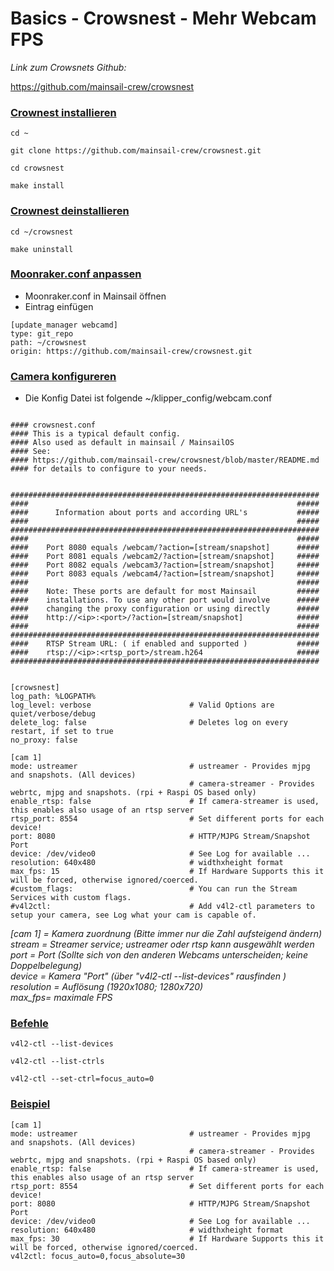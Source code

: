# Basics - Crowsnest - Mehr Webcam FPS  
  
*Link zum Crowsnets Github:*

https://github.com/mainsail-crew/crowsnest  
  

### <u>**Crownest installieren**</u>

```
cd ~
```
```
git clone https://github.com/mainsail-crew/crowsnest.git
```
```
cd crowsnest
```
```
make install
```

### <u>**Crownest deinstallieren**</u>
```
cd ~/crowsnest
```
```
make uninstall
```

### <u>**Moonraker.conf anpassen**</u>
- Moonraker.conf in Mainsail öffnen
- Eintrag einfügen
```
[update_manager webcamd]
type: git_repo
path: ~/crowsnest
origin: https://github.com/mainsail-crew/crowsnest.git
```

### <u>**Camera konfigureren**</u>
- Die Konfig Datei ist folgende ~/klipper_config/webcam.conf
```

#### crowsnest.conf
#### This is a typical default config.
#### Also used as default in mainsail / MainsailOS
#### See:
#### https://github.com/mainsail-crew/crowsnest/blob/master/README.md
#### for details to configure to your needs.


#####################################################################
####                                                            #####
####      Information about ports and according URL's           #####
####                                                            #####
#####################################################################
####                                                            #####
####    Port 8080 equals /webcam/?action=[stream/snapshot]      #####
####    Port 8081 equals /webcam2/?action=[stream/snapshot]     #####
####    Port 8082 equals /webcam3/?action=[stream/snapshot]     #####
####    Port 8083 equals /webcam4/?action=[stream/snapshot]     #####
####                                                            #####
####    Note: These ports are default for most Mainsail         #####
####    installations. To use any other port would involve      #####
####    changing the proxy configuration or using directly      #####
####    http://<ip>:<port>/?action=[stream/snapshot]            #####
####                                                            #####
#####################################################################
####    RTSP Stream URL: ( if enabled and supported )           #####
####    rtsp://<ip>:<rtsp_port>/stream.h264                     #####
#####################################################################


[crowsnest]
log_path: %LOGPATH%
log_level: verbose                      # Valid Options are quiet/verbose/debug
delete_log: false                       # Deletes log on every restart, if set to true
no_proxy: false

[cam 1]
mode: ustreamer                         # ustreamer - Provides mjpg and snapshots. (All devices)
                                        # camera-streamer - Provides webrtc, mjpg and snapshots. (rpi + Raspi OS based only)
enable_rtsp: false                      # If camera-streamer is used, this enables also usage of an rtsp server
rtsp_port: 8554                         # Set different ports for each device!
port: 8080                              # HTTP/MJPG Stream/Snapshot Port
device: /dev/video0                     # See Log for available ...
resolution: 640x480                     # widthxheight format
max_fps: 15                             # If Hardware Supports this it will be forced, otherwise ignored/coerced.
#custom_flags:                          # You can run the Stream Services with custom flags.
#v4l2ctl:                               # Add v4l2-ctl parameters to setup your camera, see Log what your cam is capable of.

```

*[cam 1] = Kamera zuordnung (Bitte immer nur die Zahl aufsteigend ändern)  
stream = Streamer service; ustreamer oder rtsp kann ausgewählt werden  
port = Port (Sollte sich von den anderen Webcams unterscheiden; keine Doppelbelegung)  
device = Kamera "Port" (über "v4l2-ctl --list-devices" rausfinden )  
resolution = Auflösung (1920x1080; 1280x720)  
max_fps= maximale FPS*

### <u>**Befehle**</u>

```
v4l2-ctl --list-devices   
```
```
v4l2-ctl --list-ctrls   
```
```
v4l2-ctl --set-ctrl=focus_auto=0 
```
### <u>**Beispiel**</u>
```
[cam 1]
mode: ustreamer                         # ustreamer - Provides mjpg and snapshots. (All devices)
                                        # camera-streamer - Provides webrtc, mjpg and snapshots. (rpi + Raspi OS based only)
enable_rtsp: false                      # If camera-streamer is used, this enables also usage of an rtsp server
rtsp_port: 8554                         # Set different ports for each device!
port: 8080                              # HTTP/MJPG Stream/Snapshot Port
device: /dev/video0                     # See Log for available ...
resolution: 640x480                     # widthxheight format
max_fps: 30                             # If Hardware Supports this it will be forced, otherwise ignored/coerced.
v4l2ctl: focus_auto=0,focus_absolute=30
```
